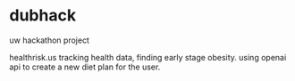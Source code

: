 # dubhack
uw hackathon project

healthrisk.us
tracking health data, finding early stage obesity. using openai api to create a new diet plan for the user.